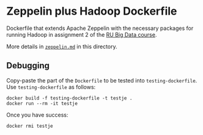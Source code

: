 # Zeppelin plus Hadoop Dockerfile

Dockerfile that extends Apache Zeppelin with the necessary packages for running Hadoop in assignment 2 of the [RU Big Data course](https://rubigdata.github.io).

More details in [`zeppelin.md`](zeppelin.md) in this directory.

## Debugging

Copy-paste the part of the `Dockerfile` to be tested into `testing-dockerfile`.
Use `testing-dockerfile` as follows:

    docker build -f testing-dockerfile -t testje .
    docker run --rm -it testje

Once you have success:

    docker rmi testje
